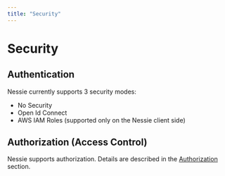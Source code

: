 ```yaml
---
title: "Security"
---
```


# Security


## Authentication

Nessie currently supports 3 security modes:

* No Security
* Open Id Connect
* AWS IAM Roles (supported only on the Nessie client side)

## Authorization (Access Control)

Nessie supports authorization. Details are described in the [Authorization](authorization.md) section.
